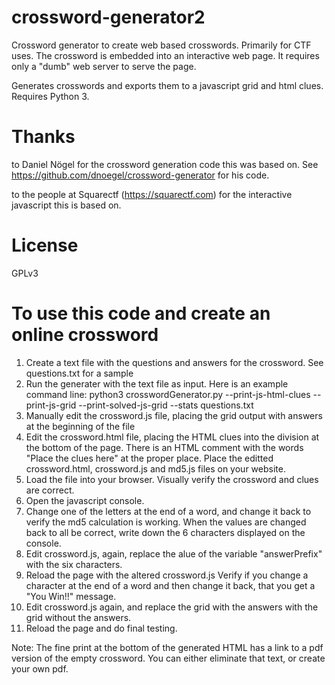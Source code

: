# crossword-generator2
Crossword generator to create web based crosswords. Primarily for CTF uses. The crossword is embedded into an interactive web page. It requires only a "dumb" web server to serve the page. 

Generates crosswords and exports them to a javascript grid and html clues. Requires Python 3.

# Thanks
to Daniel Nögel for the crossword generation code this was based on.
See https://github.com/dnoegel/crossword-generator for his code.

to the people at Squarectf (https://squarectf.com) for the interactive javascript this is based on.


# License
GPLv3

# To use this code and create an online crossword
1. Create a text file with the questions and answers for the crossword. See questions.txt for a sample
2. Run the generater with the text file as input. Here is an example command line:
  python3 crosswordGenerator.py  --print-js-html-clues --print-js-grid --print-solved-js-grid --stats questions.txt
3. Manually edit the crossword.js file, placing the grid output with answers at the beginning of the file
4. Edit the crossword.html file, placing the HTML clues into the division at the bottom of the page. There is an HTML comment with the words "Place the clues here" at the proper place.
Place the editted crossword.html, crossword.js and md5.js files on your website.
5. Load the file into your browser. Visually verify the crossword and clues are correct.
6. Open the javascript console.
7. Change one of the letters at the end of a word, and change it back to verify the md5 calculation is working. When the values are changed back to all be correct, write down the 6 characters displayed on the console.
8. Edit crossword.js, again, replace the alue of the variable "answerPrefix" with the six characters.
9. Reload the page with the altered crossword.js Verify if you change a character at the end of a word and then change it back, that you get a "You Win!!" message.
10. Edit crossword.js again, and replace the grid with the answers with the grid without the answers.
11. Reload the page and do final testing.

Note: The fine print at the bottom of the generated HTML has a link to a pdf version of the empty crossword. You can either eliminate that text, or create your own pdf.
